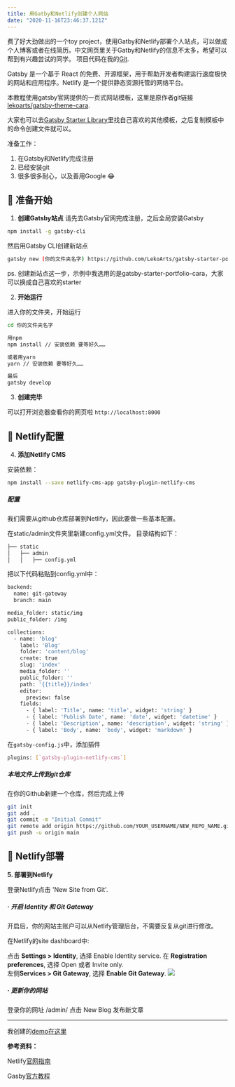 ```yaml
---
title: 用Gatby和Netlify创建个人网站
date: "2020-11-16T23:46:37.121Z"
---
```



费了好大劲做出的一个toy project，使用Gatby和Netlify部署个人站点，可以做成个人博客或者在线简历。中文网页里关于Gatby和Netlify的信息不太多，希望可以帮到有兴趣尝试的同学。
项目代码在我的[Git](https://github.com/AQrrr/GatsbyDemo).



Gatsby 是一个基于 React 的免费、开源框架，用于帮助开发者构建运行速度极快的网站和应用程序。Netlify 是一个提供静态资源托管的网络平台。

本教程使用gatsby官网提供的一页式网站模板，这里是原作者git链接 [lekoarts/gatsby-theme-cara](https://github.com/LekoArts/gatsby-themes/tree/master/themes/gatsby-theme-cara).  


大家也可以去[Gatsby Starter Library](https://www.gatsbyjs.com/starters/?v=2)里找自己喜欢的其他模板，之后复制模板中的命令创建文件就可以。

准备工作：
1. 在Gatsby和Netlify完成注册
2. 已经安装git
3. 很多很多耐心，以及善用Google 😂






## 🚀 准备开始

1. **创建Gatsby站点**
请先去Gatsby官网完成注册，之后全局安装Gatsby 
```sh
npm install -g gatsby-cli
```
然后用Gatsby CLI创建新站点

```sh
gatsby new (你的文件夹名字) https://github.com/LekoArts/gatsby-starter-portfolio-cara
```
ps. 创建新站点这一步，示例中我选用的是gatsby-starter-portfolio-cara，大家可以换成自己喜欢的starter

2. **开始运行**

进入你的文件夹，开始运行

```sh
cd 你的文件夹名字

用npm
npm install // 安装依赖 要等好久……

或者用yarn
yarn // 安装依赖 要等好久……

最后
gatsby develop
```

3. **创建完毕**

可以打开浏览器查看你的网页啦 `http://localhost:8000`


## 🚀 Netlify配置
4. **添加Netlify CMS**

安装依赖：
```sh
npm install --save netlify-cms-app gatsby-plugin-netlify-cms
```

##### 配置
我们需要从github仓库部署到Netlify，因此要做一些基本配置。

在static/admin文件夹里新建config.yml文件。 目录结构如下：
```sh
├── static
│   ├── admin
│   │   ├── config.yml
```

把以下代码粘贴到config.yml中：
```sh
backend:
  name: git-gateway
  branch: main

media_folder: static/img
public_folder: /img

collections:
  - name: 'blog'
    label: 'Blog'
    folder: 'content/blog'
    create: true
    slug: 'index'
    media_folder: ''
    public_folder: ''
    path: '{{title}}/index'
    editor:
      preview: false
    fields:
      - { label: 'Title', name: 'title', widget: 'string' }
      - { label: 'Publish Date', name: 'date', widget: 'datetime' }
      - { label: 'Description', name: 'description', widget: 'string' }
      - { label: 'Body', name: 'body', widget: 'markdown' }
```

在`gatsby-config.js`中，添加插件 <br/>

```sh
plugins: [`gatsby-plugin-netlify-cms`]
```
##### 本地文件上传到git仓库
在你的Github新建一个仓库，然后完成上传
```sh
git init
git add .
git commit -m "Initial Commit"
git remote add origin https://github.com/YOUR_USERNAME/NEW_REPO_NAME.git
git push -u origin main
```
## 🚀 Netlify部署
**5. 部署到Netlify**

登录Netlify点击 'New Site from Git'. 

##### · 开启 Identity 和 Git Gateway
开启后，你的网站主账户可以从Netlify管理后台，不需要反复从git进行修改。 

在Netlify的site dashboard中:

点击 **Settings > Identity**, 选择 Enable Identity service.
在 **Registration preferences**, 选择 Open 或者 Invite only.  
左侧**Services > Git Gateway**, 选择 **Enable Git Gateway**. 
![](https://img-blog.csdnimg.cn/img_convert/6426e6a5b632a4f6cd9e2f96e7ce95a0.png)
##### · 更新你的网站
登录你的网址 /admin/  点击 New Blog 发布新文章


***


我创建的[demo在这里](https://inspiring-demo.netlify.app/)


**参考资料：**

Netlify[官网指南](https://www.netlifycms.org/docs/gatsby/#get-to-know-gatsby)

Gasby[官方教程](https://www.gatsbyjs.cn/tutorial/)